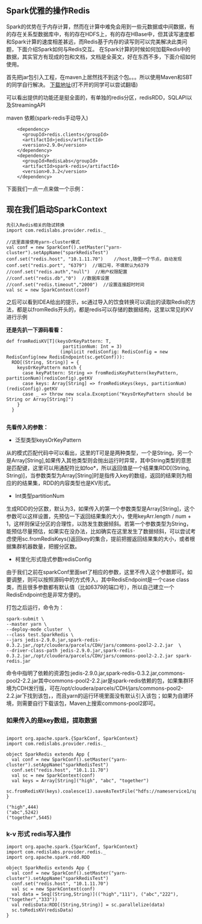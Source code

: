## Spark优雅的操作Redis

Spark的优势在于内存计算，然而在计算中难免会用到一些元数据或中间数据，有的存在关系型数据库中，有的存在HDFS上，有的存在HBase中，但其读写速度都和Spark计算的速度相差甚远，而Redis基于内存的读写则可以完美解决此类问题，下面介绍Spark如何与Redis交互。
在Spark计算的时候如何加载Redis中的数据，其实官方有现成的包和文档，文档是全英文，好在东西不多，下面介绍如何使用。

首先把jar包引入工程，在maven上居然找不到这个包。。。所以使用Maven和SBT的同学自行解决。
[下载地址](https://spark-packages.org/package/RedisLabs/spark-redis)(打不开的同学可以尝试翻墙)

可以看出提供的功能还是挺全面的，有单独的redis分区，redisRDD，SQLAPI以及StreamingAPI

maven 依赖(spark-redis手动导入)
```
    <dependency>
      <groupId>redis.clients</groupId>
      <artifactId>jedis</artifactId>
      <version>2.9.0</version>
    </dependency>
    <dependency>
      <groupId>RedisLabs</groupId>
      <artifactId>spark-redis</artifactId>
      <version>0.3.2</version>
    </dependency>

```

下面我们一点一点来做一个示例：

## 现在我们启动SparkContext

```
先引入Redis相关的隐试转换
import com.redislabs.provider.redis._

//这里直接使用yarn-cluster模式
val conf = new SparkConf().setMaster("yarn-cluster").setAppName("sparkRedisTest")
conf.set("redis.host", "10.1.11.70")    //host,随便一个节点，自动发现
conf.set("redis.port", "6379")  //端口号，不填默认为6379
//conf.set("redis.auth","null")  //用户权限配置
//conf.set("redis.db","0")  //数据库设置
//conf.set("redis.timeout","2000")  //设置连接超时时间
val sc = new SparkContext(conf)

```
之后可以看到IDEA给出的提示，sc通过导入的饮食转换可以调出的读取Redis的方法，都是以fromRedis开头的，都是redis可以存储的数据结构，这里以常见的KV进行示例

**还是先扒一下源码看看：**
```
def fromRedisKV[T](keysOrKeyPattern: T,
                     partitionNum: Int = 3)
                    (implicit redisConfig: RedisConfig = new RedisConfig(new RedisEndpoint(sc.getConf))):
  RDD[(String, String)] = {
    keysOrKeyPattern match {
      case keyPattern: String => fromRedisKeyPattern(keyPattern, partitionNum)(redisConfig).getKV
      case keys: Array[String] => fromRedisKeys(keys, partitionNum)(redisConfig).getKV
      case _ => throw new scala.Exception("KeysOrKeyPattern should be String or Array[String]")
    }
  }
  
```

**先看传入的参数：**

- 泛型类型keysOrKeyPattern

从的模式匹配代码中可以看出，这里的T可是是两种类型，一个是String，另一个是Array[String],如果传入其他类型则会抛出运行时异常，其中String类型的意思是匹配键，这里可以用通配符比如foo*，所以返回值是一个结果集RDD[(String, String)]，当参数类型为Array[String]时是指传入key的数组，返回的结果则为相应的的结果集，RDD的内容类型也是KV形式。

- Int类型partitionNum

生成RDD的分区数，默认为3，如果传入的第一个参数类型是Array[String]，这个参数可以这样设置，先预估一下返回结果集的大小，使用keyArr.length / num + 1，这样则保证分区的合理性，以防发生数据倾斜。若第一个参数类型为String，能预估尽量预估，如果实在没办法，比如确实在这里发生了数据倾斜，可以尝试考虑使用sc.fromRedisKeys()返回key的集合，提前把握返回结果集的大小，或者根据集群机器数量，把握分区数。

- 柯里化形式隐式参数redisConfig

由于我们之前在sparkConf里面set了相应的参数，这里不传入这个参数即可。如要调整，则可以按照源码中的方式传入，其中RedisEndpoint是一个case class类，而且很多参数都有默认值（比如6379的端口号），所以自己建立一个RedisEndpoint也是非常方便的。

打包之后运行，命令为：
```
spark-submit \
--master yarn \
--deploy-mode cluster  \
--class test.SparkRedis \
--jars jedis-2.9.0.jar,spark-redis-0.3.2.jar,/opt/cloudera/parcels/CDH/jars/commons-pool2-2.2.jar  \
--driver-class-path jedis-2.9.0.jar,spark-redis-0.3.2.jar,/opt/cloudera/parcels/CDH/jars/commons-pool2-2.2.jar spark-redis.jar

```

命令中指明了依赖的资源包:jedis-2.9.0.jar,spark-redis-0.3.2.jar,commons-pool2-2.2.jar其中commons-pool2-2.2.jar是spark-redis依赖的包，如果集群环境为CDH发行版，可在/opt/cloudera/parcels/CDH/jars/commons-pool2-2.2.jar下找到该包，，而且yarn的运行环境里面没有默认引入该包；如果为自建环境，则需要自行下载该包，Maven上搜索commons-pool2即可。

### 如果传入的是key数组，提取数据

```

import org.apache.spark.{SparkConf, SparkContext}
import com.redislabs.provider.redis._

object SparkRedis extends App {
  val conf = new SparkConf().setMaster("yarn-cluster").setAppName("sparkRedisTest")
  conf.set("redis.host", "10.1.11.70")
  val sc = new SparkContext(conf)
  val keys = Array[String]("high", "abc", "together")
  sc.fromRedisKV(keys).coalesce(1).saveAsTextFile("hdfs://nameservice1/spark/test/redisResult2")
}

("high",444)
("abc",5242)
("together",5445)

```

### k-v 形式 redis写入操作

```
import org.apache.spark.{SparkConf, SparkContext}
import com.redislabs.provider.redis._
import org.apache.spark.rdd.RDD

object SparkRedis extends App {
  val conf = new SparkConf().setMaster("yarn-cluster").setAppName("sparkRedisTest")
  conf.set("redis.host", "10.1.11.70")
  val sc = new SparkContext(conf)
  val data = Seq[(String,String)](("high","111"), ("abc","222"), ("together","333"))
  val redisData:RDD[(String,String)] = sc.parallelize(data)
  sc.toRedisKV(redisData)
}

```

